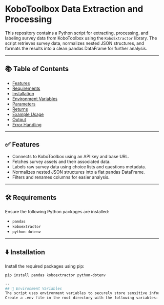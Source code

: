 # KoboToolbox Data Extraction and Processing

This repository contains a Python script for extracting, processing, and labeling survey data from KoboToolbox using the `KoboExtractor` library. The script retrieves survey data, normalizes nested JSON structures, and formats the results into a clean pandas DataFrame for further analysis.

---

## 📚 Table of Contents

- [Features](#features)
- [Requirements](#requirements)
- [Installation](#installation)
- [Environment Variables](#environment-variables)
- [Parameters](#parameters)
- [Returns](#returns)
- [Example Usage](#example-usage)
- [Output](#output)
- [Error Handling](#error-handling)

---

## ✅ Features

- Connects to KoboToolbox using an API key and base URL.
- Fetches survey assets and their associated data.
- Labels raw survey data using choice lists and questions metadata.
- Normalizes nested JSON structures into a flat pandas DataFrame.
- Filters and renames columns for easier analysis.

---

## 🛠 Requirements

Ensure the following Python packages are installed:

- `pandas`
- `koboextractor`
- `python-dotenv`

---

## ⬇️ Installation

Install the required packages using pip:

```bash
pip install pandas koboextractor python-dotenv

--
## 🔐 Environment Variables
The script uses environment variables to securely store sensitive information.
Create a .env file in the root directory with the following variables:
